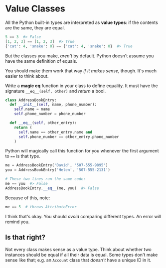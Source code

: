 # Value Classes
All the Python built-in types are interpreted as **value types**:
if the contents are the same, they are equal.
```python
5 == 3  #> False
[1, 2, 3] == [1, 2, 3]  #> True
{'cat': 4, 'snake': 0} == {'cat': 4, 'snake': 0}  #> True
```

But the classes you make, _aren't_ by default.
Python doesn't assume you have the same definition of equals.

You should make them work that way _if it makes sense_, though.
It's much easier to think about.

Write a **magic eq** function in your class to define equality.
It must have the signature `__eq__(self, other)` and _return_ a bool.
```python
class AddressBookEntry:
  def __init__(self, name, phone_number):
    self.name = name
    self.phone_number = phone_number

  def __eq__(self, other_entry):
    return (
      self.name == other_entry.name and
      self.phone_number == other_entry.phone_number
    )
```

Python will magically call this function for you whenever the first argument to `==` is that type.
```python
me = AddressBookEntry('David', '507-555-9895')
you = AddressBookEntry('Helen', '507-555-2131')

# These two lines run the same code:
me == you  #> False
AddressBookEntry.__eq__(me, you)  #> False
```

Because of this, note:
```python
me == 5  # throws AttributeError
```
I think that's okay.
You should _avoid_ comparing different types.
An error will remind you.

## Is that right?
Not every class makes sense as a value type.
Think about whether two instances should be equal if all their data is equal.
Some types don't make sense like that; e.g. an `Account` class that _doesn't_ have a unique ID in it.
